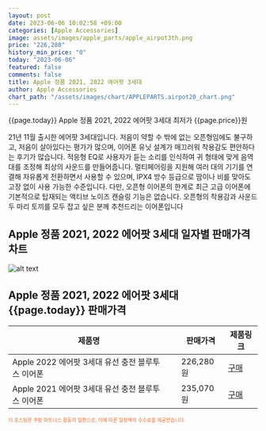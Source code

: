 ```yaml
---
layout: post
date: 2023-06-06 10:02:58 +09:00
categories: [Apple Accessories]
image: assets/images/apple_parts/apple_airpot3th.png
price: "226,280"
history_min_price: "0"
today: "2023-06-06"
featured: false
comments: false
title: Apple 정품 2021, 2022 에어팟 3세대
author: Apple Accessories
chart_path: "/assets/images/chart/APPLEPARTS.airpot20_chart.png"
---
```


{{page.today}} Apple 정품 2021, 2022 에어팟 3세대 최저가 {{page.price}}원

21년 11월 출시한 에어팟 3세대입니다.
저음이 약할 수 밖에 없는 오픈형임에도 불구하고, 저음이 살아있다는 평가가 많으며, 이어폰 유닛 설계가 매끄러워 착용감도 편안하다는 후기가 많습니다.
적응형 EQ로 사용자가 듣는 소리를 인식하여 귀 형태에 맞게 음역대를 조정해 최상의 사운드를 만들어줍니다.
멀티페어링을 지원해 여러 대의 기기를 연결해 자유롭게 전환하면서 사용할 수 있으며, IPX4 방수 등급으로 땀이나 비를 맞아도 고장 없이 사용 가능한 수준입니다.
다만, 오픈형 이어폰의 한계로 최근 고급 이어폰에 기본적으로 탑재되는 액티브 노이즈 캔슬링 기능은 없습니다.
오픈형의 착용감과 사운드 두 마리 토끼를 모두 잡고 싶은 분께 추천드리는 이어폰입니다

## Apple 정품 2021, 2022 에어팟 3세대 일자별 판매가격 차트
![alt text]({{page.chart_path}} "Apple 정품 2021, 2022 에어팟 3세대 판매가격 차트")

## Apple 정품 2021, 2022 에어팟 3세대 {{page.today}} 판매가격
<main>
<table id="rwd-table-large">
  <thead>
    <tr>
      <th>제품명</th>
      <th></th>
      <th>판매가격</th>
      <th>제품링크</th>
    </tr>
  </thead>
  <tbody><tr>
        <td>Apple 2022 에어팟 3세대 유선 충전 블루투스 이어폰</td>
        <td></td>
        <td>226,280원</td>
        <td><a href='https://link.coupang.com/a/SG83K' target='_blank'>구매</a></td>
        </tr><tr>
        <td>Apple 2021 에어팟 3세대 유선 충전 블루투스 이어폰</td>
        <td></td>
        <td>235,070원</td>
        <td><a href='https://link.coupang.com/a/SG88f' target='_blank'>구매</a></td>
        </tr></tbody>
</table>

</main>
<div style="color:#e56a2c;font-size: 0.7em;" >
이 포스팅은 쿠팡 파트너스 활동의 일환으로, 이에 따른 일정액의 수수료를 제공받습니다.
</div>

